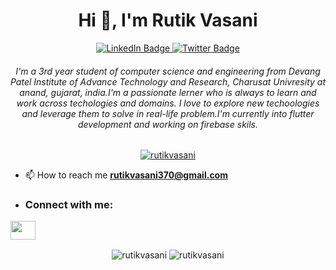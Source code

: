<h1 align="center">Hi 👋, I'm Rutik Vasani</h1>
<div id="badges" align="center">
  <a href="https://www.linkedin.com/in/rutikvasani/">
    <img src="https://img.shields.io/badge/LinkedIn-blue?style=for-the-badge&logo=linkedin&logoColor=white" alt="LinkedIn Badge"/>
  </a>
  <a href= "rutikvasani370@gmail.com">
    <img src="https://img.shields.io/badge/Gmail-red?style=for-the-badge&logo=gmail&logoColor=white" alt="Twitter Badge"/>
  </a>
</div>

<h6 align="center">I'm a 3rd year student of computer science and engineering from Devang Patel Institute of Advance Technology and Research, Charusat Univresity at anand, gujarat, india.I'm a passionate lerner who is always to learn and work across techologies and domains. I love to explore new techoologies and leverage them to solve in real-life problem.I'm currently into flutter development and working on firebase skils.</h6>

<p align="center"> <a href="https://github.com/ryo-ma/github-profile-trophy"><img src="https://github-profile-trophy.vercel.app/?username=rutikvasani" alt="rutikvasani" /></a> </p>

- 📫 How to reach me **rutikvasani370@gmail.com**
- <h3 align="left">Connect with me:</h3>
<p align="left">
<a href="https://www.linkedin.com/in/rutikvasani/" target="blank"><img align="center" src="[https://cdn.jsdelivr.net/npm/simple-icons@3.0.1/icons/linkedin.svg](https://www.flaticon.com/free-icon/linkedin_3536505?term=linkedin&page=1&position=1&origin=search&related_id=3536505)" alt="" height="30" width="40" /></a></p>


<div id="Stats" align="center">
  <img align="center" src="https://github-readme-stats.vercel.app/api?username=rutikvasani&show_icons=true&locale=en" alt="rutikvasani" />
  <img align="center" src="https://github-readme-streak-stats.herokuapp.com/?user=rutikvasani&" alt="rutikvasani" />
</div>
